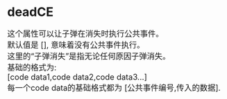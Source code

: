 # deadCE

<font size=4>这个属性可以让子弹在消失时执行公共事件。   
默认值是 [], 意味着没有公共事件执行。   
这里的“子弹消失”是指无论任何原因子弹消失。   
基础的格式为:   
[code data1,code data2,code data3...]   
每一个code data的基础格式都为 [公共事件编号,传入的数据].</font>

<br/>